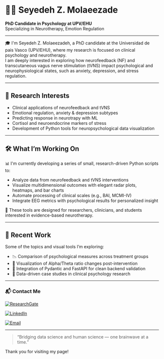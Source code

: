 # 👩‍🔬 Seyedeh Z. Molaeezade
**PhD Candidate in Psychology at UPV/EHU**  
Specializing in Neurotherapy, Emotion Regulation

---

🎓 I'm Seyedeh Z. Molaeezadeh, a PhD candidate at the Universidad de pais Vasco (UPV/EHU), where my research is focused on clinical psychology and neurotherapy.  
I am deeply interested in exploring how neurofeedback (NF) and transcutaneous vagus nerve stimulation (tVNS) impact psychological and neurophysiological states, such as anxiety, depression, and stress regulation.

---

## 🧠 Research Interests
- Clinical applications of neurofeedback and tVNS
- Emotional regulation, anxiety & depression subtypes
- Predicting response in neurotrapy with ML
- Cortisol and neuroendocrine markers of stress
- Development of Python tools for neuropsychological data visualization

---

## 🛠️ What I’m Working On

📊 I'm currently developing a series of small, research-driven Python scripts to:
- Analyze data from neurofeedback and tVNS interventions
- Visualize multidimensional outcomes with elegant radar plots, heatmaps, and bar charts
- Automate processing of clinical scales (e.g., BAI, MCMI-IV)  
- Integrate EEG metrics with psychological results for personalized insight

🧪 These tools are designed for researchers, clinicians, and students interested in evidence-based neurotherapy.

---

## 🧬 Recent Work

Some of the topics and visual tools I’m exploring:
- 📉 Comparison of psychological measures across treatment groups
- 🧠 Visualization of Alpha/Theta ratio changes post-intervention
- 📘 Integration of Pydantic and FastAPI for clean backend validation
- 🧪 Data-driven case studies in clinical psychology research

----
### 📬 Contact Me


[![ResearchGate](https://img.shields.io/badge/ResearchGate-00CCBB?style=for-the-badge&logo=ResearchGate&logoColor=white)](https://www.researchgate.net/profile/Seyedeh-Molaeizadeh?ev=prf_overview)

[![LinkedIn](https://img.shields.io/badge/LinkedIn-0077B5?style=for-the-badge&logo=LinkedIn&logoColor=white)](https://www.linkedin.com/in/sama-molaee-17b860115/)

[![Email](https://img.shields.io/badge/Email-smolaeizadeh001@ikasle.ehu.eus-D14836?style=for-the-badge&logo=Gmail&logoColor=white)](mailto:smolaeizadeh001@ikasle.ehu.eus)


-----

> “Bridging data science and human science — one brainwave at a time.”

Thank you for visiting my page!
